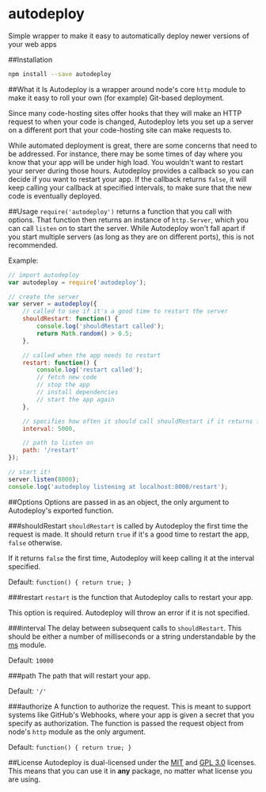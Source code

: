 autodeploy
==========

Simple wrapper to make it easy to automatically deploy newer versions of your web apps

##Installation
```bash
npm install --save autodeploy
```

##What it Is
Autodeploy is a wrapper around node's core `http` module to make it easy to
roll your own (for example) Git-based deployment.

Since many code-hosting sites offer hooks that they will make an HTTP request to
when your code is changed, Autodeploy lets you set up a server on a different
port that your code-hosting site can make requests to.

While automated deployment is great, there are some concerns that need to be
addressed. For instance, there may be some times of day where you know that your
app will be under high load. You wouldn't want to restart your server during
those hours. Autodeploy provides a callback so you can decide if you want to
restart your app. If the callback returns `false`, it will keep calling your
callback at specified intervals, to make sure that the new code is eventually
deployed.

##Usage
`require('autodeploy')` returns a function that you call with options. That
function then returns an instance of `http.Server`, which you can call `listen`
on to start the server. While Autodeploy won't fall apart if you start multiple
servers (as long as they are on different ports), this is not recommended.

Example:
```js
// import autodeploy
var autodeploy = require('autodeploy');

// create the server
var server = autodeploy({
    // called to see if it's a good time to restart the server
    shouldRestart: function() {
        console.log('shouldRestart called');
        return Math.random() > 0.5;
    },

    // called when the app needs to restart
    restart: function() {
        console.log('restart called');
        // fetch new code
        // stop the app
        // install dependencies
        // start the app again
    },

    // specifies how often it should call shouldRestart if it returns false the first time
    interval: 5000,

    // path to listen on
    path: '/restart'
});

// start it!
server.listen(8000);
console.log('autodeploy listening at localhost:8000/restart');
```

##Options
Options are passed in as an object, the only argument to Autodeploy's exported
function.

###shouldRestart
`shouldRestart` is called by Autodeploy the first time the request is made. It
should return `true` if it's a good time to restart the app, `false` otherwise.

If it returns `false` the first time, Autodeploy will keep calling it at the
interval specified.

Default: `function() { return true; }`

###restart
`restart` is the function that Autodeploy calls to restart your app.

This option is required. Autodeploy will throw an error if it is not specified.

###interval
The delay between subsequent calls to `shouldRestart`. This should be either a
number of milliseconds or a string understandable by the
[ms](http://npmjs.com/package/ms) module.

Default: `10000`

###path
The path that will restart your app.

Default: `'/'`

###authorize
A function to authorize the request. This is meant to support systems like
GitHub's Webhooks, where your app is given a secret that you specify as
authorization. The function is passed the request object from node's `http`
module as the only argument.

Default: `function() { return true; }`

##License
Autodeploy is dual-licensed under the
[MIT](http://www.opensource.org/licenses/mit-license.php) and
[GPL 3.0](http://www.opensource.org/licenses/gpl-3.0.html) licenses. This means
that you can use it in **any** package, no matter what license you are using.